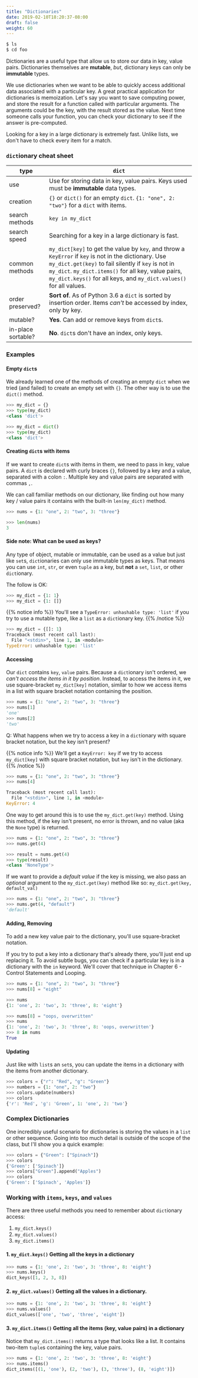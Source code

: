 ```yaml
---
title: "Dictionaries"
date: 2019-02-10T18:20:37-08:00
draft: false
weight: 60
---
```


```bash
$ ls
$ cd foo
```

Dictionaries are a useful type that allow us to store our data in key, value pairs. Dictionaries themselves are **mutable**, *but*, dictionary keys can only be **immutable** types.

We use dictionaries when we want to be able to quickly access additional data associated with a particular key. A great practical application for dictionaries is memoization. Let's say you want to save computing power, and store the result for a function called with particular arguments. The arguments could be the key, with the result stored as the value. Next time someone calls your function, you can check your dictionary to see if the answer is pre-computed.

Looking for a key in a large dictionary is extremely fast. Unlike lists, we don't have to check every item for a match.

### `dict`ionary cheat sheet

| type               	| `dict`                                                                                                                                             	|
|--------------------	|----------------------------------------------------------------------------------------------------------------------------------------------------	|
| use                	| Use for storing data in key, value pairs. Keys used must be **immutable** data types.                                                              	|
| creation           	| `{}` or `dict()` for an empty `dict`. `{1: "one", 2: "two"}` for a `dict` with items.                                                              	|
| search methods     	| `key in my_dict`                                                                                                                                   	|
| search speed       	| Searching for a key in a large dictionary is fast.                                                                                                 	|
| common methods     	| `my_dict[key]` to get the value by `key`, and throw a `KeyError` if `key` is not in the dictionary. Use `my_dict.get(key)` to fail silently if `key` is not in `my_dict`. `my_dict.items()` for all key, value pairs, `my_dict.keys()` for all keys, and `my_dict.values()` for all values. 	|
| order preserved?   	| **Sort of**. As of Python 3.6 a `dict` is sorted by insertion order. Items *can't* be accessed by index, only by key.                              	|
| mutable?           	| **Yes**. Can add or remove keys from `dict`s.                                                                                                      	|
| in-place sortable? 	| **No**. `dict`s don't have an index, only keys.                                                                                                    	|

### Examples

#### Empty `dict`s

We already learned one of the methods of creating an empty `dict` when we tried (and failed) to create an empty set with `{}`. The other way is to use the `dict()` method.

```python
>>> my_dict = {}
>>> type(my_dict)
<class 'dict'>

>>> my_dict = dict()
>>> type(my_dict)
<class 'dict'>
```

#### Creating `dict`s with items

If we want to create `dict`s with items in them, we need to pass in key, value pairs. A `dict` is declared with curly braces `{}`, followed by a key and a value, separated with a colon `:`. Multiple key and value pairs are separated with commas `,`.


We can call familiar methods on our dictionary, like finding out how many key / value pairs it contains with the built-in `len(my_dict)` method.

```python
>>> nums = {1: "one", 2: "two", 3: "three"}

>>> len(nums)
3
```

#### Side note: What can be used as keys?

Any type of object, mutable or immutable, can be used as a value but just like `set`s, `dict`ionaries can only use immutable types as keys. That means you can use `int`, `str`, or even `tuple` as a key, but **not** a `set`, `list`, or other `dict`ionary.

The follow is OK:

```python
>>> my_dict = {1: 1}
>>> my_dict = {1: []}
```

{{% notice info %}}
You'll see a `TypeError: unhashable type: 'list'` if you try to use a mutable type, like a `list` as a `dict`ionary key.
{{% /notice %}}

```python
>>> my_dict = {[]: 1}
Traceback (most recent call last):
  File "<stdin>", line 1, in <module>
TypeError: unhashable type: 'list'
```

#### Accessing

Our `dict` contains `key`, `value` pairs. Because a `dict`ionary isn't ordered, we *can't access the items in it by position*. Instead, to access the items in it, we use square-bracket `my_dict[key]` notation, similar to how we access items in a list with square bracket notation containing the position.

```python
>>> nums = {1: "one", 2: "two", 3: "three"}
>>> nums[1]
'one'
>>> nums[2]
'two'
```

Q: What happens when we try to access a key in a `dict`ionary with square bracket notation, but the key isn't present?

{{% notice info %}}
We'll get a `KeyError: key` if we try to access `my_dict[key]` with square bracket notation, but `key` isn't in the dictionary.
{{% /notice %}}

```python
>>> nums = {1: "one", 2: "two", 3: "three"}
>>> nums[4]

Traceback (most recent call last):
  File "<stdin>", line 1, in <module>
KeyError: 4
```

One way to get around this is to use the `my_dict.get(key)` method. Using this method, if the key isn't present, no error is thrown, and no value (aka the `None` type) is returned.

```python
>>> nums = {1: "one", 2: "two", 3: "three"}
>>> nums.get(4)

>>> result = nums.get(4)
>>> type(result)
<class 'NoneType'>
```

If we want to provide a *default value* if the key is missing, we also pass an *optional* argument to the `my_dict.get(key)` method like so: `my_dict.get(key, default_val)`

```python
>>> nums = {1: "one", 2: "two", 3: "three"}
>>> nums.get(4, "default")
'default'
```

#### Adding, Removing

To add a new key value pair to the dictionary, you'll use square-bracket notation.

If you try to put a key into a dictionary that's already there, you'll just end up replacing it. To avoid subtle bugs, you can check if a particular key is in a dictionary with the `in` keyword. We'll cover that technique in Chapter 6 - Control Statements and Looping.

```python
>>> nums = {1: "one", 2: "two", 3: "three"}
>>> nums[8] = "eight"

>>> nums
{1: 'one', 2: 'two', 3: 'three', 8: 'eight'}

>>> nums[8] = "oops, overwritten"
>>> nums
{1: 'one', 2: 'two', 3: 'three', 8: 'oops, overwritten'}
>>> 8 in nums
True
```

#### Updating

Just like with `list`s an `set`s, you can update the items in a dictionary with the items from another dictionary.

```python
>>> colors = {"r": "Red", "g": "Green"}
>>> numbers = {1: "one", 2: "two"}
>>> colors.update(numbers)
>>> colors
{'r': 'Red', 'g': 'Green', 1: 'one', 2: 'two'}
```

### Complex Dictionaries

One incredibly useful scenario for dictionaries is storing the values in a `list` or other sequence. Going into too much detail is outside of the scope of the class, but I'll show you a quick example:

```python
>>> colors = {"Green": ["Spinach"]}
>>> colors
{'Green': ['Spinach']}
>>> colors["Green"].append("Apples")
>>> colors
{'Green': ['Spinach', 'Apples']}
```

### Working with `items`, `keys`, and `values`

There are three useful methods you need to remember about `dict`ionary access:

1. `my_dict.keys()`
2. `my_dict.values()`
3. `my_dict.items()`

#### 1. `my_dict.keys()` Getting all the keys in a dictionary

```python
>>> nums = {1: 'one', 2: 'two', 3: 'three', 8: 'eight'}
>>> nums.keys()
dict_keys([1, 2, 3, 8])
```

#### 2. `my_dict.values()` Getting all the values in a dictionary.

```python
>>> nums = {1: 'one', 2: 'two', 3: 'three', 8: 'eight'}
>>> nums.values()
dict_values(['one', 'two', 'three', 'eight'])
```

#### 3. `my_dict.items()` Getting all the items (key, value pairs) in a dictionary

Notice that `my_dict.items()` returns a type that looks like a list. It contains two-item `tuple`s containing the key, value pairs.

```python
>>> nums = {1: 'one', 2: 'two', 3: 'three', 8: 'eight'}
>>> nums.items()
dict_items([(1, 'one'), (2, 'two'), (3, 'three'), (8, 'eight')])
```
